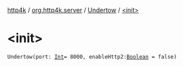 [http4k](../../index.md) / [org.http4k.server](../index.md) / [Undertow](index.md) / [&lt;init&gt;](./-init-.md)

# &lt;init&gt;

`Undertow(port: `[`Int`](https://kotlinlang.org/api/latest/jvm/stdlib/kotlin/-int/index.html)` = 8000, enableHttp2: `[`Boolean`](https://kotlinlang.org/api/latest/jvm/stdlib/kotlin/-boolean/index.html)` = false)`